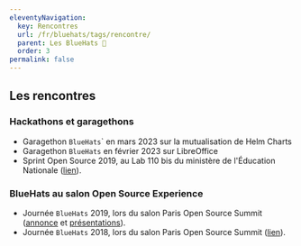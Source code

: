 ```yaml
---
eleventyNavigation:
  key: Rencontres
  url: /fr/bluehats/tags/rencontre/
  parent: Les BlueHats 🧢
  order: 3
permalink: false
---
```

<h2>Les rencontres</h2>
<h3>Hackathons et garagethons</h3>
<ul>
    <li>Garagethon <code>BlueHats</code>` en mars 2023 sur la mutualisation de Helm Charts</li>
    <li>Garagethon <code>BlueHats</code> en février 2023 sur LibreOffice</li>
    <li>Sprint Open Source 2019, au Lab 110 bis du ministère de l'Éducation Nationale (<a href="https://www.numerique.gouv.fr/actualites/retour-sur-le-premier-sprint-open-source-bluehats-administration/" target="_blank">lien</a>).</li>
</ul>
<h3>BlueHats au salon Open Source Experience</h3>
<ul>
    <li>Journée <code>BlueHats</code> 2019, lors du salon Paris Open Source Summit (<a href="https://www.numerique.gouv.fr/agenda/journee-bluehats-lors-du-salon-open-source-experience/" target="_blank">annonce</a> et <a href="https://forum.etalab.gouv.fr/t/journee-bluehats-lors-du-paris-open-source-summit-le-11-decembre-2019/4614/2" target="_blank">présentations</a>).</li>
    <li>Journée <code>BlueHats</code> 2018, lors du salon Paris Open Source Summit (<a href="https://www.numerique.gouv.fr/agenda/lancement-rejoignez-la-communaute-blue-hats-hackers-dinteret-general/" target="_blank">lien</a>).</li>
</ul>

